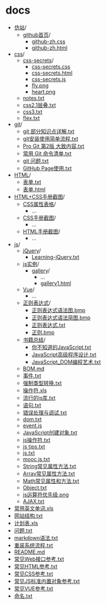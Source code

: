 # docs

- [仿站](仿站/)/
  - [github首页](仿站/github首页/)/
    - [github-zh.css](仿站/github首页/github-zh.css)
    - [github-zh.html](仿站/github首页/github-zh.html)
- [css](css/)/
  - [css-secrets](css/css-secrets/)/
    - [css-secrets.css](css/css-secrets/css-secrets.css)
    - [css-secrets.html](css/css-secrets/css-secrets.html)
    - [css-secrets.js](css/css-secrets/css-secrets.js)
    - [fly.png](css/css-secrets/fly.png)
    - [heart.png](css/css-secrets/heart.png)
  - [notes.txt](css/notes.txt)
  - [css2.1层叠.txt](css/css2.1层叠.txt)
  - [css3.txt](css/css3.txt)
  - [flex.txt](css/flex.txt)
- [git](git/)/
  - [git 部分知识点详解.txt](git/git%20部分知识点详解.txt)
  - [git安装使用简单流程.txt](git/git安装使用简单流程.txt)
  - [Pro Git 第2版 大致内容.txt](git/Pro%20Git%20第2版%20大致内容.txt)
  - [常用 Git 命令清单.txt](git/常用%20Git%20命令清单.txt)
  - [git 问题.txt](git/git%20问题.txt)
  - [GitHub Page使用.txt](GitHub%20Page使用.txt)
- [HTML](HTML/)/
  - [表单.txt](HTML/表单.txt)
  - [表单.html](HTML/表单.html)
- [HTML+CSS手册截图](HTML+CSS手册截图/)/
  - [CSS属性表格](HTML+CSS手册截图/CSS属性表格/)/
    - ...
  - [CSS手册截图](HTML+CSS手册截图/CSS手册截图/)/
    - ...
  - [HTML手册截图](HTML+CSS手册截图/HTML手册截图/)/
    - ...
- [js](js/)/
  - [jQuery](js/jQuery/)/
    - [Learning-jQuery.txt](js/jQuery/Learning-jQuery.txt)
  - [js实例](js/js实例/)/
    - [gallery](js/js实例/gallery/)/
      - ...
      - [gallery1.html](js/js实例/gallery/gallery1.html)
  - [Vue](js/Vue/)/
    - ...
  - [正则表达式](js/正则表达式/)/
    - [正则表达式语法图.bmp](js/正则表达式/正则表达式语法图.bmp)
    - [正则表达式语法简图.bmp](js/正则表达式/正则表达式语法简图.bmp)
    - [正则表达式.txt](js/正则表达式/正则表达式.txt)
    - [正则.bmp](js/正则表达式/正则.bmp)
  - [书籍总结](js/书记总结/)/
    - [你不知道的JavaScript.txt](js/书籍总结/你不知道的JavaScript.txt)
    - [JavaScript高级程序设计.txt](js/书籍总结/JavaScript高级程序设计.txt)
    - [JavaScript_DOM编程艺术.txt](js/书籍总结/JavaScript_DOM编程艺术.txt)
  - [BOM.md](js/BOM.md)
  - [事件.txt](js/事件.txt)
  - [强制类型转换.txt](js/强制类型转换.txt)
  - [操作符.xls](js/操作符.xls)
  - [流行的js库.txt](js/流行的js库.txt)
  - [语句.txt](js/语句.txt)
  - [错误处理与调试.txt](js/错误处理与调试.txt)
  - [dom.txt](js/dom.txt)
  - [event.js](js/event.js)
  - [JavaScript创建对象.txt](js/JavaScript创建对象.txt)
  - [js操作符.txt](js/js操作符.txt)
  - [js tips.txt](js/js%20tips.txt)
  - [js.txt](js/js.txt)
  - [mooc.js.txt](js/mooc.js.txt)
  - [String常见属性方法.txt](js/String常见属性方法.txt)
  - [Array常见属性方法.txt](js/Array常见属性方法.txt)
  - [Math常见属性和方法.txt](js/Math常见属性和方法.txt)
  - [Object.txt](js/Object.txt)
  - [js运算符优先级.png](js/js运算符优先级.png)
  - [AJAX.txt](js/AJAX.txt)
- [常用英文单词.xls](常用英文单词.xls)
- [网站结构.txt](网站结构.txt)
- [计划表.xls](计划表.xls)
- [问题.txt](问题.txt)
- [markdown语法.txt](markdown语法.txt)
- [重装系统流程.txt](重装系统流程.txt)
- [README.md](README.md)
- [常见Web接口参考.txt](常见Web接口参考.txt)
- [常见HTML参考.txt](常见HTML参考.txt)
- [常见CSS参考.txt](常见CSS参考.txt)
- [常见JS标准内置对象参考.txt](常见JS标准内置对象参考.txt)
- [常见VUE参考.txt](常见VUE参考.txt)
- [命名.txt](命名.txt)